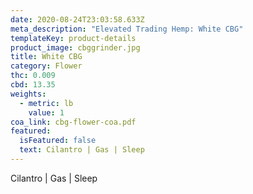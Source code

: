 ```yaml
---
date: 2020-08-24T23:03:58.633Z
meta_description: "Elevated Trading Hemp: White CBG"
templateKey: product-details
product_image: cbggrinder.jpg
title: White CBG
category: Flower
thc: 0.009
cbd: 13.35
weights:
  - metric: lb
    value: 1
coa_link: cbg-flower-coa.pdf
featured:
  isFeatured: false
  text: Cilantro | Gas | Sleep
---
```

Cilantro | Gas | Sleep